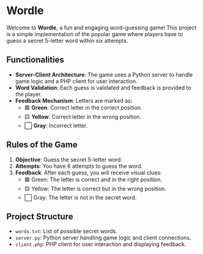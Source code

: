 # Wordle

Welcome to **Wordle**, a fun and engaging word-guessing game! This project is a simple implementation of the popular game where players have to guess a secret 5-letter word within six attempts.

## Functionalities

- **Server-Client Architecture**: The game uses a Python server to handle game logic and a PHP client for user interaction.
- **Word Validation**: Each guess is validated and feedback is provided to the player.
- **Feedback Mechanism**: Letters are marked as:
  - 🟩 **Green**: Correct letter in the correct position.
  - 🟨 **Yellow**: Correct letter in the wrong position.
  - ⬜ **Gray**: Incorrect letter.

## Rules of the Game

1. **Objective**: Guess the secret 5-letter word.
2. **Attempts**: You have 6 attempts to guess the word.
3. **Feedback**: After each guess, you will receive visual clues:
   - 🟩 Green: The letter is correct and in the right position.
   - 🟨 Yellow: The letter is correct but in the wrong position.
   - ⬜ Gray: The letter is not in the secret word.

## Project Structure

- `words.txt`: List of possible secret words.
- `server.py`: Python server handling game logic and client connections.
- `client.php`: PHP client for user interaction and displaying feedback.
